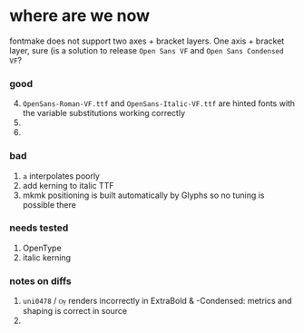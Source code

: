 # where are we now

fontmake does not support two axes + bracket layers. One axis + bracket layer, sure (is a solution to release `Open Sans VF` and `Open Sans Condensed VF`?

### good

4. `OpenSans-Roman-VF.ttf` and `OpenSans-Italic-VF.ttf` are hinted fonts with the variable substitutions working correctly
2. 
3. 

### bad

1. `a` interpolates poorly
2. add kerning to italic TTF
3. mkmk positioning is built automatically by Glyphs so no tuning is possible there

### needs tested

1. OpenType
3. italic kerning

### notes on diffs
1. `uni0478` / `Ѹ` renders incorrectly in ExtraBold & -Condensed: metrics and shaping is correct in source
2. 